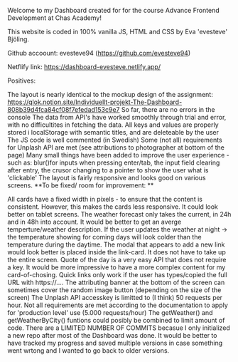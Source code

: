 Welcome to my Dashboard created for for the course Advance Frontend Development at Chas Academy!

This website is coded in 100% vanilla JS, HTML and CSS by Eva 'evesteve' Bjöling.

Github accoount: evesteve94 (https://github.com/evesteve94)

Netflify link: https://dashboard-evesteve.netlify.app/

Positives:

The layout is nearly identical to the mockup design of the assignment: https://qlok.notion.site/Individuellt-projekt-The-Dashboard-808b39d4fca84cf08f7efedad153c9e7
So far, there are no errors in the console
The data from API's have worked smoothly through trial and error, with no difficultites in fetching the data.
All keys and values are properly stored i localStorage with semantic titles, and are deleteable by the user
The JS code is well commented (in Swedish)
Some (not all) requirements for Unplash API are met (see attributions to photographer at bottom of the page)
Many small things have been added to improve the user experience - such as: blur()for inputs when pressing enter/tab, the input field clearing after entry, the crusor changing to a pointer to show the user what is 'clickable'
The layout is fairly responsive and looks good on various screens.
**To be fixed/ room for improvement: **

All cards have a fixed width in pixels - to ensure that the content is consistent. However, this makes the cards less responsive. It could look better on tablet screens.
The weather forecast only takes the current, in 24h and in 48h into account. It would be better to get an averge temperture/weather description.
If the user updates the weather at night -> the temperature showing for coming days will look colder than the temperature during the daytime.
The modal that appears to add a new link would look better is placed inside the link-card. It does not have to take up the entire screen.
Quote of the day is a very easy API that does not require a key. It would be more impressive to have a more complex content for my card-of-chosing.
Quick links only work if the user has types/copied the full URL with https://....
The attributing banner at the bottom of the screen can sometimes cover the random image button (depending on the size of the screen)
The Unplash API accesskey is limitted to (I think) 50 requests per hour. Not all requirements are met according to the documentation to apply for 'production level' use (5.000 requests/hour)
The getWeather() and getWeatherByCity() funtions could posibly be combined to limit amount of code.
There are a LIMITED NUMBER OF COMMITS becasue I only initialized a new repo after most of the Dashboard was done. It would be better to have tracked my progress and saved multiple versions in case something went wrtong and I wanted to go back to older versions.
